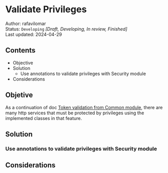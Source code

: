 # Validate Privileges

Author: rafavilomar  
Status: `Developing` *[Draft, Developing, In review, Finished]*  
Last updated: 2024-04-29

## Contents

- Objective
- Solution
    - Use annotations to validate privileges with Security module
- Considerations

## Objetive

As a continuation of doc [Token validation from Common module](token_validation_from_common_module.md), there are many 
http services that must be protected by privileges using the implemented classes in that feature.

## Solution

### Use annotations to validate privileges with Security module

## Considerations